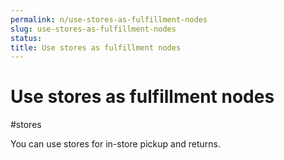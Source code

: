 ```yaml
---
permalink: n/use-stores-as-fulfillment-nodes
slug: use-stores-as-fulfillment-nodes
status: 
title: Use stores as fulfillment nodes
---
```

# Use stores as fulfillment nodes

#stores

You can use stores for in-store pickup and returns.
